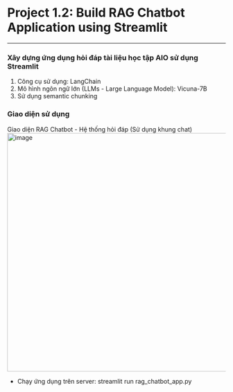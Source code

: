 # Project 1.2: Build RAG Chatbot Application using Streamlit
---
### Xây dựng ứng dụng hỏi đáp tài liệu học tập AIO sử dụng Streamlit

1. Công cụ sử dụng: LangChain
2. Mô hình ngôn ngữ lớn (LLMs - Large Language Model): Vicuna-7B
3. Sử dụng semantic chunking
### Giao diện sử dụng

Giao diện RAG Chatbot - Hệ thống hỏi đáp (Sử dụng khung chat) 
<img width="551" alt="image" src="https://github.com/user-attachments/assets/31e0e447-2521-4387-9934-f9b89a024816" />



- Chạy ứng dụng trên server:
streamlit run rag_chatbot_app.py

